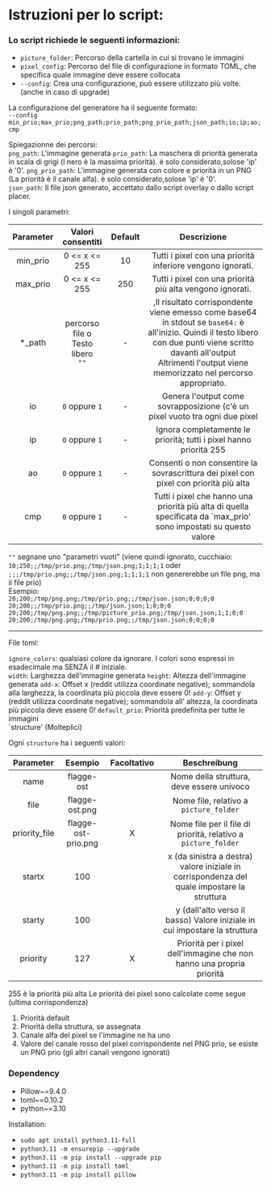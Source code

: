 # Istruzioni per lo script:

### Lo script richiede le seguenti informazioni:

- `picture_folder`: Percorso della cartella in cui si trovano le immagini
- `pixel_config`: Percorso del file di configurazione in formato TOML, che specifica quale immagine deve essere collocata
- `--config`: Crea una configurazione, può essere utilizzato più volte. (anche in caso di upgrade)

La configurazione del generatore ha il seguente formato:  
`--config min_prio;max_prio;png_path;prio_path;png_prio_path;json_path;io;ip;ao;cmp`

Spiegazionne dei percorsi:  
`png_path`: L'immagine generata
`prio_path`: La maschera di priorità generata in scala di grigi (l nero è la massima priorità). è solo considerato,solose 'ip' è '0'. 
`png_prio_path`: L'immagine generata con colore e priorità in un PNG (La priorità è il canale alfa). è solo considerato,solose 'ip' è '0'.  
`json_path`: Il file json generato, accettato dallo script overlay o dallo script placer.

I singoli parametri:

| Parameter |                Valori consentiti             |   Default   |                                                                                                            Descrizione                                                                                                              |
|:---------:|:-------------------------------------------:|:------------:|:-----------------------------------------------------------------------------------------------------------------------------------------------------------------------------------------------------------------------------------:|
| min_prio  |                0 <= x <= 255                |      10      |                                                                                      Tutti i pixel con una priorità inferiore vengono ignorati.                                                                                     |
| max_prio  |                0 <= x <= 255                |     250      |                                                                                      Tutti i pixel con una priorità più alta vengono ignorati.                                                                                      |
|  *_path   | percorso file o<br/> Testo libero <br/> `""` |      -       | ,Il risultato corrispondente viene emesso come base64 in stdout se `base64:` è all'inizio. Quindi il testo libero con due punti viene scritto davanti all'output<br/>Altrimenti l'output viene memorizzato nel percorso appropriato.|
|    io     |                `0` oppure `1`               |      -       |                                                                                      Genera l'output come sovrapposizione (c'è un pixel vuoto tra ogni due pixel                                                                    |
|    ip     |                `0` oppure `1`               |      -       |                                                                                      Ignora completamente le priorità; tutti i pixel hanno priorità 255                                                                              |
|    ao     |                `0` oppure `1`               |      -       |                                                                                      Consenti o non consentire la sovrascrittura dei pixel con pixel con priorità più alta                                                          |
|    cmp    |                `0` oppure `1`               |      -       |                                                                                      Tutti i pixel che hanno una priorità più alta di quella specificata da `max_prio' sono impostati su questo valore                              |

`""` segnane uno "parametri vuoti" (viene quindi ignorato, cucchiaio: `10;250;;/tmp/prio.png;/tmp/json.png;1;1;1;1`
oder `;;;/tmp/prio.png;;/tmp/json.png;1;1;1;1` non genererebbe un file png, ma il file prio)  
Esempio:  
`20;200;/tmp/png.png;/tmp/prio.png;;/tmp/json.json;0;0;0;0`  
`20;200;;/tmp/prio.png;;/tmp/json.json;1;0;0;0`  
`20;200;/tmp/png.png;;/tmp/picture_prio.png;/tmp/json.json;1;1;0;0`  
`20;200;/tmp/png.png;/tmp/prio.png;;/tmp/json.json;0;0;0;0`


------
File toml:

`ignore_colors`: qualsiasi colore da ignorare. I colori sono espressi in esadecimale ma SENZA il # iniziale.  
`width`: Larghezza dell'immagine generata 
`height`: Altezza dell'immagine generata
`add-x`: Offset x (reddit utilizza coordinate negative); sommandola alla larghezza, la coordinata più piccola deve essere 0!
`add-y`: Offset y (reddit utilizza coordinate negative); sommandola all' altezza, la coordinata più piccola deve essere 0!
`default_prio`: Priorità predefinita per tutte le immagini  
`structure' (Molteplici)

Ogni `structure` ha i seguenti valori:

|   Parameter   |       Esempio       | Facoltativo |                               Beschreibung                               |
|:-------------:|:-------------------:|:-----------:|:------------------------------------------------------------------------:|
|     name      |     flagge-ost      |             |                          Nome della struttura, deve essere univoco                            |
|     file      |   flagge-ost.png    |             |                            Nome file, relativo a `picture_folder`                             |
| priority_file | flagge-ost-prio.png |      X      |               Nome file per il file di priorità, relativo a `picture_folder`                  |
|    startx     |         100         |             |  x (da sinistra a destra) valore iniziale in corrispondenza del quale impostare la struttura  |
|    starty     |         100         |             |          y (dall'alto verso il basso) Valore iniziale in cui impostare la struttura           |
|   priority    |         127         |      X      |            Priorità per i pixel dell'immagine che non hanno una propria priorità              |

255 è la priorità più alta
Le priorità dei pixel sono calcolate come segue (ultima corrispondenza)
1. Priorità default
2. Priorità della struttura, se assegnata
3. Canale alfa del pixel se l'immagine ne ha uno
4. Valore del canale rosso del pixel corrispondente nel PNG prio, se esiste un PNG prio (gli altri canali vengono ignorati)


### Dependency

- Pillow~=9.4.0
- toml~=0.10.2
- python~=3.10

Installation:
- `sudo apt install python3.11-full`
- `python3.11 -m ensurepip --upgrade`
- `python3.11 -m pip install --upgrade pip`
- `python3.11 -m pip install toml`
- `python3.11 -m pip install pillow`
